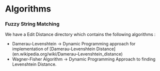 Algorithms
==========

### Fuzzy String Matching

We have a Edit Distance directory which contains the following algorithms :

* Damerau-Levenshtein -> Dynamic Programming approach for implementation of [Damerau-Levenshtein Distance] (en.wikipedia.org/wiki/Damerau–Levenshtein_distance)
* Wagner-Fisher Algorithm -> Dynamic Programming Approach to finding Levenshtein Distance.

